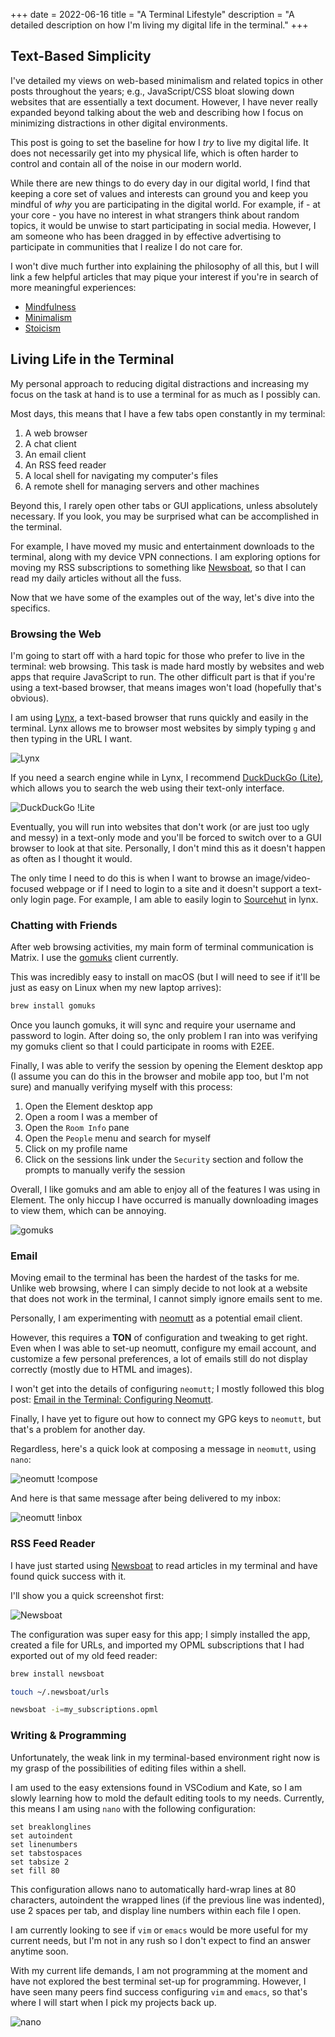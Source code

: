 +++
date = 2022-06-16
title = "A Terminal Lifestyle"
description = "A detailed description on how I'm living my digital life in the terminal."
+++

## Text-Based Simplicity

I've detailed my views on web-based minimalism and related topics in other 
posts throughout the years; e.g., JavaScript/CSS bloat slowing down websites 
that are essentially a text document. However, I have never really expanded 
beyond talking about the web and describing how I focus on minimizing 
distractions in other digital environments.

This post is going to set the baseline for how I *try* to live my digital life. 
It does not necessarily get into my physical life, which is often harder to 
control and contain all of the noise in our modern world.

While there are new things to do every day in our digital world, I find that 
keeping a core set of values and interests can ground you and keep you mindful 
of *why* you are participating in the digital world. For example, if - at your 
core - you have no interest in what strangers think about random topics, it 
would be unwise to start participating in social media. However, I am someone 
who has been dragged in by effective advertising to participate in communities 
that I realize I do not care for.

I won't dive much further into explaining the philosophy of all this, but I will 
link a few helpful articles that may pique your interest if you're in search of 
more meaningful experiences:

- [Mindfulness](https://en.wikipedia.org/wiki/Mindfulness)
- [Minimalism](https://en.wikipedia.org/wiki/Minimalism)
- [Stoicism](https://en.wikipedia.org/wiki/Stoicism)

## Living Life in the Terminal 

My personal approach to reducing digital distractions and increasing my focus on 
the task at hand is to use a terminal for as much as I possibly can.

Most days, this means that I have a few tabs open constantly in my terminal:

1. A web browser
2. A chat client
3. An email client
4. An RSS feed reader
5. A local shell for navigating my computer's files
6. A remote shell for managing servers and other machines

Beyond this, I rarely open other tabs or GUI applications, unless absolutely 
necessary. If you look, you may be surprised what can be accomplished in the 
terminal.

For example, I have moved my music and entertainment downloads to the 
terminal, along with my device VPN connections. I am exploring options for 
moving my RSS subscriptions to something like [Newsboat](https://newsboat.org/), 
so that I can read my daily articles without all the fuss.

Now that we have some of the examples out of the way, let's dive into the 
specifics.

### Browsing the Web

I'm going to start off with a hard topic for those who prefer to live in the 
terminal: web browsing. This task is made hard mostly by websites and web apps 
that require JavaScript to run. The other difficult part is that if you're using 
a text-based browser, that means images won't load (hopefully that's obvious).

I am using [Lynx](https://lynx.invisible-island.net), a text-based browser that 
runs quickly and easily in the terminal. Lynx allows me to browser most websites 
by simply typing `g` and then typing in the URL I want.

![Lynx](https://img.cleberg.io/blog/20220616-terminal-lifestyle/lynx.png)

If you need a search engine while in Lynx, I recommend [DuckDuckGo 
(Lite)](https://lite.duckduckgo.com/lite/), which allows you to search the web 
using their text-only interface.

![DuckDuckGo 
!Lite](https://img.cleberg.io/blog/20220616-terminal-lifestyle/ddg.png)

Eventually, you will run into websites that don't work (or are just too ugly 
and messy) in a text-only mode and you'll be forced to switch over to a GUI 
browser to look at that site. Personally, I don't mind this as it doesn't happen 
as often as I thought it would.

The only time I need to do this is when I want to browse an image/video-focused 
webpage or if I need to login to a site and it doesn't support a text-only login 
page. For example, I am able to easily login to [Sourcehut](https://sr.ht) in 
lynx.

### Chatting with Friends

After web browsing activities, my main form of terminal communication is Matrix. 
I use the [gomuks](https://docs.mau.fi/gomuks/) client currently.

This was incredibly easy to install on macOS (but I will need to see if it'll 
be just as easy on Linux when my new laptop arrives):

```bash
brew install gomuks
```

Once you launch gomuks, it will sync and require your username and password to 
login. After doing so, the only problem I ran into was verifying my gomuks 
client so that I could participate in rooms with E2EE.

Finally, I was able to verify the session by opening the Element desktop app (I 
assume you can do this in the browser and mobile app too, but I'm not sure) and 
manually verifying myself with this process:

1. Open the Element desktop app
2. Open a room I was a member of
3. Open the `Room Info` pane
4. Open the `People` menu and search for myself
5. Click on my profile name
6. Click on the sessions link under the `Security` section and follow the 
prompts to manually verify the session

Overall, I like gomuks and am able to enjoy all of the features I was using in 
Element. The only hiccup I have occurred is manually downloading images to view 
them, which can be annoying.

![gomuks](https://img.cleberg.io/blog/20220616-terminal-lifestyle/gomuks.png)

### Email

Moving email to the terminal has been the hardest of the tasks for me. Unlike 
web browsing, where I can simply decide to not look at a website that does not 
work in the terminal, I cannot simply ignore emails sent to me.

Personally, I am experimenting with [neomutt](https://neomutt.org/) as a 
potential email client.

However, this requires a **TON** of configuration and tweaking to get right. 
Even when I was able to set-up neomutt, configure my email account, and 
customize a few personal preferences, a lot of emails still do not display 
correctly (mostly due to HTML and images).

I won't get into the details of configuring `neomutt`; I mostly followed this 
blog post: [Email in the Terminal: Configuring 
Neomutt](https://gideonwolfe.com/posts/workflow/neomutt/intro/).

Finally, I have yet to figure out how to connect my GPG keys to `neomutt`, but 
that's a problem for another day.

Regardless, here's a quick look at composing a message in `neomutt`, using 
`nano`:

![neomutt 
!compose](https://img.cleberg.io/blog/20220616-terminal-lifestyle/neomutt_compose.png)

And here is that same message after being delivered to my inbox:

![neomutt 
!inbox](https://img.cleberg.io/blog/20220616-terminal-lifestyle/neomutt_inbox.png)

### RSS Feed Reader

I have just started using [Newsboat](https://newsboat.org/) to read articles in 
my terminal and have found quick success with it.

I'll show you a quick screenshot first:

![Newsboat](https://img.cleberg.io/blog/20220616-terminal-lifestyle/newsboat.png)

The configuration was super easy for this app; I simply installed the app, 
created a file for URLs, and imported my OPML subscriptions that I had exported 
out of my old feed reader:

```bash
brew install newsboat
```

```bash
touch ~/.newsboat/urls
```

```bash
newsboat -i=my_subscriptions.opml
```

### Writing & Programming

Unfortunately, the weak link in my terminal-based environment right now is my 
grasp of the possibilities of editing files within a shell.

I am used to the easy extensions found in VSCodium and Kate, so I am slowly 
learning how to mold the default editing tools to my needs. Currently, this 
means I am using `nano` with the following configuration:

```config
set breaklonglines
set autoindent
set linenumbers
set tabstospaces
set tabsize 2
set fill 80
```

This configuration allows nano to automatically hard-wrap lines at 80 
characters, autoindent the wrapped lines (if the previous line was indented), 
use 2 spaces per tab, and display line numbers within each file I open.

I am currently looking to see if `vim` or `emacs` would be more useful for my 
current needs, but I'm not in any rush so I don't expect to find an answer 
anytime soon.

With my current life demands, I am not programming at the moment and have not 
explored the best terminal set-up for programming. However, I have seen many 
peers find success configuring `vim` and `emacs`, so that's where I will start 
when I pick my projects back up.

![nano](https://img.cleberg.io/blog/20220616-terminal-lifestyle/nano.png)
